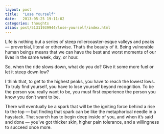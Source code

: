 ```yaml
---
layout: post
title:  "Lose Yourself"
date:   2013-05-25 19:11:02
categories: thoughts
alias: post/51311939944/lose-yourself/index.html
---
```


Life is nothing but a series of steep rollercoaster-esque valleys and peaks — proverbial, literal or otherwise. That’s the beauty of it. Being vulnerable human beings means that we can have the best and worst moments of our lives in the same week, day, or hour.

So, when the ride slows down, what do you do? Give it some more fuel or let it steep down low?

I think that, to get to the highest peaks, you have to reach the lowest lows. To truly find yourself, you have to lose yourself beyond recognition. To be the person you really want to be, you must first experience the person you know you don’t want to be.

There will eventually be a spark that will be the igniting force behind a rise to the top — but finding that spark can be like the metaphorical needle in a haystack. That search has to begin deep inside of you, and when it’s said and done — you’ve got thicker skin, higher pain tolerance, and a willingness to succeed once more.